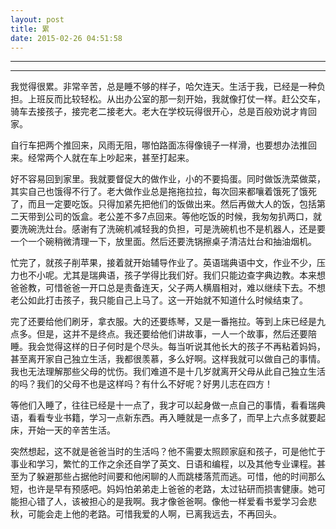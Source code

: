 ```yaml
---
layout: post
title: 累
date: 2015-02-26 04:51:58
---
```


<meta http-equiv='Content-Type' content='text/html; charset=utf-8' />

---

---

我觉得很累。非常辛苦，总是睡不够的样子，哈欠连天。生活于我，已经是一种负担。上班反而比较轻松。从出办公室的那一刻开始，我就像打仗一样。赶公交车，骑车去接孩子，接完老二接老大。老大在学校玩得很开心，总是百般劝说才肯回家。

自行车把两个推回来，风雨无阻，哪怕路面冻得像镜子一样滑，也要想办法推回来。经常两个人就在车上吵起来，甚至打起来。

好不容易回到家里。我就要督促大的做作业，小的不要捣蛋。同时做饭洗菜做菜，其实自己也饿得不行了。老大做作业总是拖拖拉拉，每次回来都嚷着饿死了饿死了，而且一定要吃饭。只得加紧先把他们的饭做出来。然后再做大人的饭，包括第二天带到公司的饭盒。老公差不多7点回来。等他吃饭的时候，我匆匆扒两口，就要洗碗洗灶台。感谢有了洗碗机减轻我的负担，可是洗碗机也不是机器人，还是要一个一个碗稍微清理一下，放里面。然后还要洗锅擦桌子清洁灶台和抽油烟机。

忙完了，就孩子削苹果，接着就开始辅导作业了。英语瑞典语中文，作业不少，压力也不小呢。尤其是瑞典语，孩子学得比我们好。我们只能边查字典边教。本来想爸爸教，可惜爸爸一开口总是责备连天，父子两人横眉相对，难以继续下去。不想老公如此打击孩子，我只能自己上马了。这一开始就不知道什么时候结束了。

完了还要给他们刷牙，拿衣服。大的还要练琴，又是一番拖拉。等到上床已经是九点多。但是，这并不是终点。我还要给他们讲故事，一人一个故事，然后还要陪睡。我会觉得这样的日子何时是个尽头。每当听说其他长大的孩子不再粘着妈妈，甚至离开家自己独立生活，我都很羡慕，多么好啊。这样我就可以做自己的事情。我也无法理解那些父母的忧伤。我们难道不是十几岁就离开父母从此自己独立生活的吗？我们的父母不也是这样吗？有什么不好呢？好男儿志在四方！

等他们入睡了，往往已经是十一点了，我才可以起身做一点自己的事情，看看瑞典语，看看专业书籍，学习一点新东西。再入睡就是一点多了，而早上六点多就要起床，开始一天的辛苦生活。

突然想起，这不就是爸爸当时的生活吗？他不需要太照顾家庭和孩子，可是他忙于事业和学习，繁忙的工作之余还自学了英文、日语和编程，以及其他专业课程。甚至为了躲避那些占据他时间要和他闲聊的人而跳楼落荒而逃。可惜，他的时间那么短，也许是早有预感吧。妈妈怕弟弟走上爸爸的老路，太过钻研而损害健康。她可能担心错了人，该被担心的是我啊。我才像爸爸啊。像他一样爱看书爱学习会悲秋，可能会走上他的老路。可惜我爱的人啊，已离我远去，不再回头。


